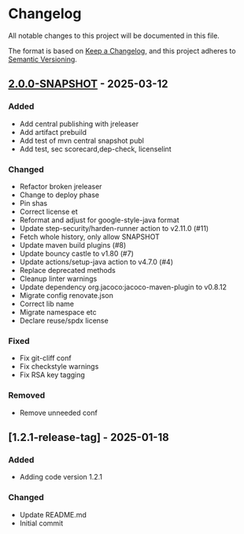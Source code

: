 # Changelog

All notable changes to this project will be documented in this file.

The format is based on [Keep a Changelog](https://keepachangelog.com/en/1.0.0/),
and this project adheres to [Semantic Versioning](https://semver.org/spec/v2.0.0.html).

## [2.0.0-SNAPSHOT] - 2025-03-12

### Added

- Add central publishing with jreleaser
- Add artifact prebuild
- Add test of mvn central snapshot publ
- Add test, sec scorecard,dep-check, licenselint

### Changed

- Refactor broken jreleaser
- Change to deploy phase
- Pin shas
- Correct license et
- Reformat and adjust for google-style-java format
- Update step-security/harden-runner action to v2.11.0 (#11)
- Fetch whole history, only allow SNAPSHOT
- Update maven build plugins (#8)
- Update bouncy castle to v1.80 (#7)
- Update actions/setup-java action to v4.7.0 (#4)
- Replace deprecated methods
- Cleanup linter warnings
- Update dependency org.jacoco:jacoco-maven-plugin to v0.8.12
- Migrate config renovate.json
- Correct lib name
- Migrate namespace etc
- Declare reuse/spdx license

### Fixed

- Fix git-cliff conf
- Fix checkstyle warnings
- Fix RSA key tagging

### Removed

- Remove unneeded conf


## [1.2.1-release-tag] - 2025-01-18

### Added

- Adding code version 1.2.1

### Changed

- Update README.md
- Initial commit

[2.0.0-SNAPSHOT]: https://github.com/diggsweden/cose-lib/compare/1.2.1-release-tag..v2.0.0-SNAPSHOT

<!-- generated by git-cliff -->
